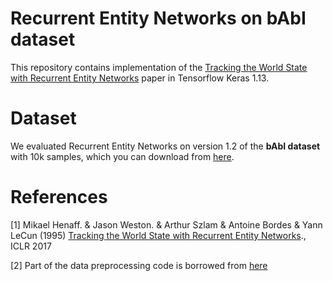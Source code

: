 # Recurrent Entity Networks on bAbI dataset

This repository contains implementation of the [Tracking the World State with Recurrent Entity Networks](https://arxiv.org/abs/1612.03969) paper in Tensorflow Keras 1.13.


# Dataset

We evaluated Recurrent Entity Networks on version 1.2 of the **bAbI dataset** with 10k samples, which you can download from [here](https://research.fb.com/downloads/babi/).

# References
[1] Mikael Henaff. & Jason Weston. & Arthur Szlam & Antoine Bordes & Yann LeCun (1995) [Tracking the
World State with Recurrent Entity Networks](https://arxiv.org/abs/1612.03969)., ICLR 2017

[2] Part of the data preprocessing code is borrowed from [here](https://github.com/jimfleming/recurrent-entity-networks/blob/master/entity_networks/prep_data.py)
